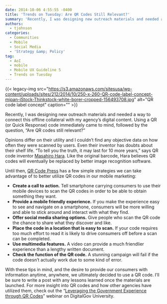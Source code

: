 ```yaml
---
date: 2014-10-06 4:55:55 -0400
title: 'Trends on Tuesday: Are QR Codes Still Relevant?'
summary: 'Recently, I was designing new outreach materials and needed a way to connect this offline collateral with my agency&rsquo;s digital content. Using a QR (or Quick Response) code immediately came to mind, followed by the question, &ldquo;Are QR codes still relevant?&rdquo; Opinions differ on their utility and I couldn&#8217;t find any objective data on how'
authors:
  - tjohnson
categories:
  - Communities
  - Mobile
  - Social Media
  - 'Strategy &amp; Policy'
tag:
  - AoI
  - mobile
  - Mobile UX Guideline 5
  - Trends on Tuesday
---
```


{{< legacy-img src="https://s3.amazonaws.com/sitesusa/wp-content/uploads/sites/212/2014/10/250-x-260-QR-code-label-concept-mipan-iStock-Thinkstock-white-borer-cropped-156493708.jpg" alt="QR code label concept" caption="" >}} 

Recently, I was designing new outreach materials and needed a way to connect this offline collateral with my agency’s digital content. Using a QR (or Quick Response) code immediately came to mind, followed by the question, “Are QR codes still relevant?”

Opinions differ on their utility and I couldn&#8217;t find any objective data on how often they were scanned by users. Even their inventor has doubts about their shelf life. “To tell you the truth, it may last for 10 more years,” says QR code inventor [Masahiro Hara](http://www.telegraph.co.uk/technology/news/10911122/The-QR-code-has-a-decade-left-to-live.html "Masahiro Hara"). Like the original barcode, Hara believes QR codes will eventually be replaced by better image recognition software.

Until then, [QR Code Press](http://www.qrcodepress.com/qr-code-detective-ultimate-dos-donts-marketing-2d-barcodes/8528128/ "QR Code Press") has a few simple strategies we can take advantage of to better utilize QR codes in our mobile marketing:

  * **Create a call to action.** Tell smartphone carrying consumers to use their mobile devices to scan the QR codes in order to be able to obtain something they want.
  * **Provide a mobile friendly experience.** If you make the experience easy to see and navigate on a smartphone, consumers will be more willing and able to stick around and interact with what they find.
  * **Offer social media sharing options.** Give people who scan the QR code the chance to share what they discover and like.
  * **Place the code in a location that is easy to scan.** If your code requires too much effort to read it is likely to drive consumers off before a scan can be completed.
  * **Use multimedia features.** A video can provide a much friendlier experience than a lengthy written document.
  * **Check the function of the QR code.** A stunning campaign will fail if the code doesn’t actually work due to some kind of error.

With these tips in mind, and the desire to provide our consumers with information anytime, anywhere, we ultimately decided to use a QR code. I’ll be sure to write a post with any lessons learned once the materials are launched. For more insight into QR codes and how other agencies have utilized them, check out the &#8220;[Leveraging the Government Experience through QR Codes](https://www.WHATEVER/2013/02/14/qr-codes/ "Leveraging the Government Experience through QR Codes")&#8221; webinar on DigitalGov University.
